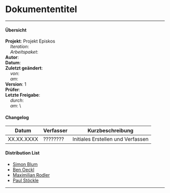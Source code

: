 # Dokumententitel

---

#### Übersicht

**Projekt**: Projekt Episkos \
&nbsp;&nbsp;&nbsp;&nbsp;_Iteration_: \
&nbsp;&nbsp;&nbsp;&nbsp;_Arbeitspaket_: \
**Autor**: \
**Datum**: \
**Zuletzt geändert**: \
&nbsp;&nbsp;&nbsp;&nbsp;_von_: \
&nbsp;&nbsp;&nbsp;&nbsp;_am_: \
**Version**: 1 \
**Prüfer**: \
**Letzte Freigabe**: \
&nbsp;&nbsp;&nbsp;&nbsp;_durch_: \
&nbsp;&nbsp;&nbsp;&nbsp;_am_: \

#### Changelog

| Datum      | Verfasser | Kurzbeschreibung                  |
| ---------- | --------- | --------------------------------- |
| XX.XX.XXXX | ????????  | Initiales Erstellen und Verfassen |

#### Distribution List

- [Simon Blum](@DefinitelyNotSimon13)
- [Ben Oeckl](@benoeckl)
- [Maximilian Rodler](@DosKobold)
- [Paul Stöckle](@MaxRodler)

---
